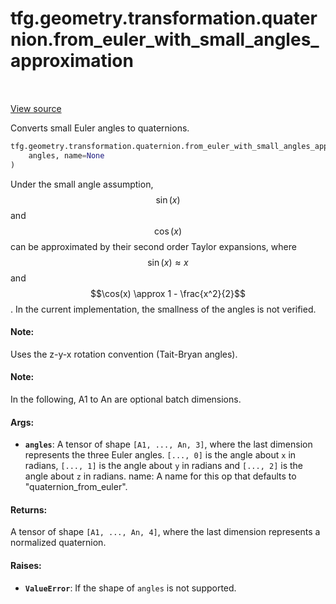 <div itemscope itemtype="http://developers.google.com/ReferenceObject">
<meta itemprop="name" content="tfg.geometry.transformation.quaternion.from_euler_with_small_angles_approximation" />
<meta itemprop="path" content="Stable" />
</div>

# tfg.geometry.transformation.quaternion.from_euler_with_small_angles_approximation

<!-- Insert buttons and diff -->

<table class="tfo-notebook-buttons tfo-api" align="left">
</table>

<a target="_blank" href="https://github.com/tensorflow/graphics/blob/master/tensorflow_graphics/geometry/transformation/quaternion.py">View source</a>



Converts small Euler angles to quaternions.

```python
tfg.geometry.transformation.quaternion.from_euler_with_small_angles_approximation(
    angles, name=None
)
```



<!-- Placeholder for "Used in" -->

Under the small angle assumption, $$\sin(x)$$ and $$\cos(x)$$ can be
approximated by their second order Taylor expansions, where
$$\sin(x) \approx x$$ and $$\cos(x) \approx 1 - \frac{x^2}{2}$$.
In the current implementation, the smallness of the angles is not verified.

#### Note:

Uses the z-y-x rotation convention (Tait-Bryan angles).



#### Note:

In the following, A1 to An are optional batch dimensions.



#### Args:


* <b>`angles`</b>: A tensor of shape `[A1, ..., An, 3]`, where the last dimension
  represents the three Euler angles. `[..., 0]` is the angle about `x` in
  radians, `[..., 1]` is the angle about `y` in radians and `[..., 2]` is the
  angle about `z` in radians.
 name: A name for this op that defaults to "quaternion_from_euler".


#### Returns:

A tensor of shape `[A1, ..., An, 4]`, where the last dimension represents
a normalized quaternion.



#### Raises:


* <b>`ValueError`</b>: If the shape of `angles` is not supported.